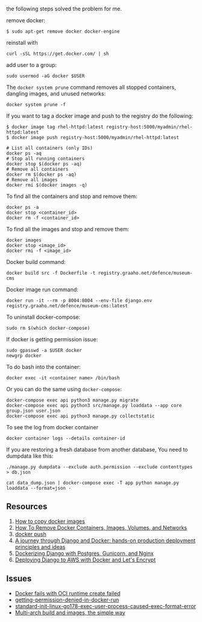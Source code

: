 the following steps solved the problem for me.

remove docker:
```
$ sudo apt-get remove docker docker-engine
```
reinstall with
```
curl -sSL https://get.docker.com/ | sh
```
add user to a group:
```
sudo usermod -aG docker $USER
```
The `docker system prune` command removes all stopped containers, dangling images, and unused networks:
```
docker system prune -f
```
If you want to tag a docker image and push to the registry do the following:

```
$ docker image tag rhel-httpd:latest registry-host:5000/myadmin/rhel-httpd:latest
$ docker image push registry-host:5000/myadmin/rhel-httpd:latest
```
```
# List all containers (only IDs)
docker ps -aq
# Stop all running containers
docker stop $(docker ps -aq)
# Remove all containers
docker rm $(docker ps -aq)
# Remove all images
docker rmi $(docker images -q)
```
To find all the containers and stop and remove them:
```
docker ps -a
docker stop <container_id>
docker rm -f <container_id>
```
To find all the images and stop and remove them:
```
docker images
docker stop <image_id>
docker rmi -f <image_id>
```
Docker build command:
```
docker build src -f Dockerfile -t registry.graaho.net/defence/museum-cms
```
Docker image run command:
```
docker run -it --rm -p 8004:8004 --env-file django.env registry.graaho.net/defence/museum-cms:latest
```
To uninstall docker-compose:
```
sudo rm $(which docker-compose)
```
If docker is getting permission issue:
```
sudo gpasswd -a $USER docker
newgrp docker
```
To do bash into the container:
```
docker exec -it <container name> /bin/bash
```
Or you can do the same using `docker-compose`:
```
docker-compose exec api python3 manage.py migrate
docker-compose exec api python3 src/manage.py loaddata --app core group.json user.json
docker-compose exec api python3 manage.py collectstatic
```
To see the log from docker container
```
docker container logs --details container-id
```
If you are restoring a fresh database from another database, You need to dumpdata like this:
```
./manage.py dumpdata --exclude auth.permission --exclude contenttypes > db.json
```
```
cat data_dump.json | docker-compose exec -T app python manage.py loaddata --format=json -
```
## Resources
1. [How to copy docker images](https://stackoverflow.com/questions/23935141/how-to-copy-docker-images-from-one-host-to-another-without-using-a-repository)
2. [How To Remove Docker Containers, Images, Volumes, and Networks](https://linuxize.com/post/how-to-remove-docker-images-containers-volumes-and-networks/#:~:text=%2D%2Drm%20flag.-,Removing%20one%20or%20more%20containers,containers%20you%20want%20to%20remove.)
3. [docker push](https://docs.docker.com/engine/reference/commandline/push/)
4. [A journey through Django and Docker: hands-on production deployment principles and ideas](https://dev.to/zompro/a-journey-through-django-and-docker-hands-on-production-deployment-principles-and-ideas-17a3)
5. [Dockerizing Django with Postgres, Gunicorn, and Nginx](https://testdriven.io/blog/dockerizing-django-with-postgres-gunicorn-and-nginx/)
6. [Deploying Django to AWS with Docker and Let's Encrypt](https://testdriven.io/blog/django-docker-https-aws/)

## Issues
- [Docker fails with OCI runtime create failed](https://dev.to/aheissenberger/docker-fails-with-oci-runtime-create-failed-4e3l)
- [getting-permission-denied-in-docker-run](https://stackoverflow.com/questions/44687685/getting-permission-denied-in-docker-run)
- [standard-init-linux-go178-exec-user-process-caused-exec-format-error](https://stackoverflow.com/questions/42494853/standard-init-linux-go178-exec-user-process-caused-exec-format-error)
- [Multi-arch build and images, the simple way](https://www.docker.com/blog/multi-arch-build-and-images-the-simple-way/)
